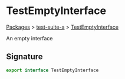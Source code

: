 # TestEmptyInterface

[Packages](/) > [test-suite-a](/test-suite-a/) > [TestEmptyInterface](/test-suite-a/testemptyinterface-interface/)

An empty interface

<a id="testemptyinterface-signature"></a>

## Signature

```typescript
export interface TestEmptyInterface
```
